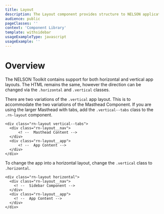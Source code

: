 ```yaml
---
title: Layout
description: The Layout component provides structure to NELSON applications.
audience: public
pageClasses: ''
context: 'Component Library'
template: withsidebar
usageExampleType: javascript
usageExample: ''
---
```


# Overview

The NELSON Toolkit contains support for both horizontal and vertical app layouts. The HTML remains the same, however the direction can be changed via the `.horizontal` and `.vertical` classes.

There are two variations of the `.vertical` app layout. This is to accommodate the two variations of the Masthead Component. If you are using the larger Masthead with tabs, add the `.vertical--tabs` class to the `.rn-layout` component.

```
<div class="rn-layout vertical--tabs">
  <div class="rn-layout__nav">
      <! --  Masthead Content -->  
  </div>
  <div class="rn-layout__app">
      <! --  App Content --> 
  </div>
</div>
```

To change the app into a horizontal layout, change the `.vertical` class to `.horizontal`.

```
<div class="rn-layout horizontal">
  <div class="rn-layout__nav">
    <! --  Sidebar Component -->
  </div>
  <div class="rn-layout__app">
    <! --  App Content -->
  </div>
</div>
```